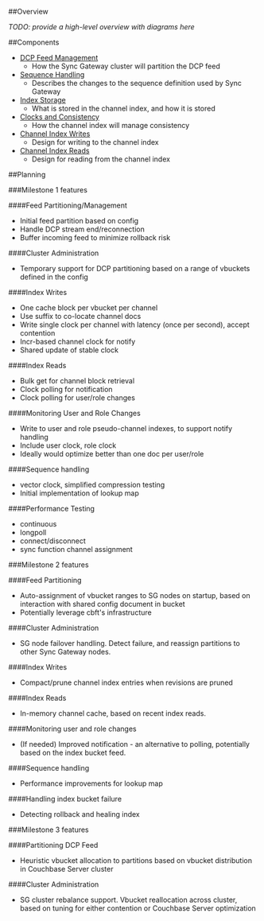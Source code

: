 ##Overview

*TODO: provide a high-level overview with diagrams here*

##Components

 * [DCP Feed Management](feed_management.md)
    * How the Sync Gateway cluster will partition the DCP feed
 * [Sequence Handling](sequence_handling.md)
    * Describes the changes to the sequence definition used by Sync Gateway
 * [Index Storage](index_storage.md)
    * What is stored in the channel index, and how it is stored
 * [Clocks and Consistency](clock_handling.md)
    * How the channel index will manage consistency 
 * [Channel Index Writes](index_writes.md)
    * Design for writing to the channel index
 * [Channel Index Reads](index_reads.md)
    * Design for reading from the channel index

##Planning

###Milestone 1 features

####Feed Partitioning/Management
 * Initial feed partition based on config
 * Handle DCP stream end/reconnection
 * Buffer incoming feed to minimize rollback risk

####Cluster Administration
 * Temporary support for DCP partitioning based on a range of vbuckets defined in the config

####Index Writes
 * One cache block per vbucket per channel
 * Use suffix to co-locate channel docs
 * Write single clock per channel with latency (once per second), accept contention
 * Incr-based channel clock for notify
 * Shared update of stable clock

####Index Reads
 * Bulk get for channel block retrieval
 * Clock polling for notification
 * Clock polling for user/role changes


####Monitoring User and Role Changes
 * Write to user and role pseudo-channel indexes, to support notify handling
 * Include user clock, role clock
 * Ideally would optimize better than one doc per user/role

####Sequence handling
 * vector clock, simplified compression testing
 * Initial implementation of lookup map

####Performance Testing
 * continuous
 * longpoll
 * connect/disconnect
 * sync function channel assignment


###Milestone 2 features

####Feed Partitioning
 * Auto-assignment of vbucket ranges to SG nodes on startup, based on interaction with shared config document in bucket
 * Potentially leverage cbft's infrastructure
 
####Cluster Administration
 * SG node failover handling.  Detect failure, and reassign partitions to other Sync Gateway nodes.  

####Index Writes 
 * Compact/prune channel index entries when revisions are pruned

####Index Reads
 * In-memory channel cache, based on recent index reads.

####Monitoring user and role changes
 * (If needed) Improved notification - an alternative to polling, potentially based on the index bucket feed.

####Sequence handling
 * Performance improvements for lookup map

####Handling index bucket failure
 * Detecting rollback and healing index


###Milestone 3 features

####Partitioning DCP Feed
 * Heuristic vbucket allocation to partitions based on vbucket distribution in Couchbase Server cluster

####Cluster Administration

 * SG cluster rebalance support.  Vbucket reallocation across cluster, based on tuning for either contention or Couchbase Server optimization
